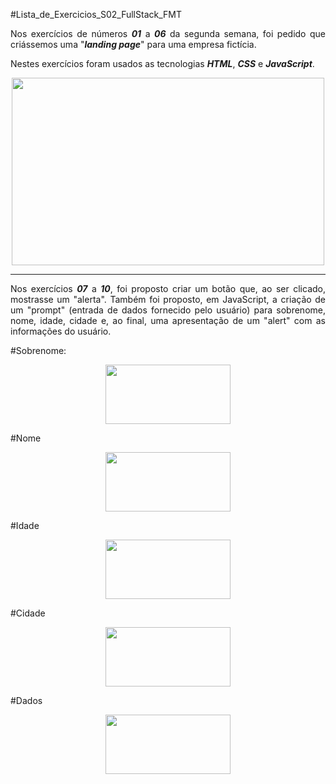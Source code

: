 #Lista_de_Exercicios_S02_FullStack_FMT

<p align = justify>
  Nos exercícios de números <strong><i>01</i></strong> a <strong><i>06</i></strong> da segunda semana, foi pedido que criássemos uma "<strong><i>landing page</i></strong>" para uma empresa fictícia. 
</p>

<p align = justify>
  Nestes exercícios foram usados as tecnologias <strong><i>HTML</i></strong>, <strong><i>CSS</i></strong> e <strong><i>JavaScript</i></strong>.
</p>

<div align = center>
  <img width="500" height="300" src="https://user-images.githubusercontent.com/86812365/221394518-2fa36d5e-ec5b-4cb2-b592-7e63a0fe7e21.png">
</div>

<hr>

<p align = justify>
  Nos exercícios <strong><i>07</i></strong> a <strong><i>10</i></strong>, foi proposto criar um botão que, ao ser clicado, mostrasse um "alerta". Também foi proposto, em JavaScript, a criação de um "prompt" (entrada de dados fornecido pelo usuário) para sobrenome, nome, idade, cidade e, ao final, uma apresentação de um "alert" com as informações do usuário.  
</p>

#Sobrenome:
<div align = center>
  <img width="200" height="95" src="https://user-images.githubusercontent.com/86812365/221395056-0934f969-8c60-49f3-bad1-380a4f612e67.png">
</div>

#Nome
<div align = center>
  <img width="200" height="95" src="https://user-images.githubusercontent.com/86812365/221395085-0f076697-69f4-4892-bc28-d58982d515ca.png">
</div>

#Idade
<div align = center>
  <img width="200" height="95" src="https://user-images.githubusercontent.com/86812365/221395106-89bd6a85-01d1-48ab-829e-154f56243081.png">
</div>

#Cidade
<div align = center>
  <img width="200" height="95" src="https://user-images.githubusercontent.com/86812365/221395127-27620f0f-554b-4238-a9f9-4c1482ad635d.png">
</div>

#Dados
<div align = center>
  <img width="200" height="95" src="https://user-images.githubusercontent.com/86812365/221395149-a957377e-28e4-45c4-984f-2fe291ba3b00.png">
</div>
